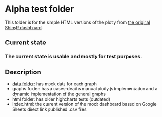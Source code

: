 # Alpha test folder
This folder is for the simple HTML versions of the plotly from [the original ShinyR dashboard](https://hope-project.dk/dashboard).
## Current state
### The current state is usable and mostly for test purposes.
## Description
- [data folder](https://docs.google.com/spreadsheets/d/1ozkd-ccNtZV1jUM3KvdAaXMAomSjGUI2pDksVPQV6f4/edit?usp=sharing): has mock data for each graph
- graphs folder: has a cases-deaths manual plotly.js implementation and a dynamic implementation of the general graphs
- html folder: has older highcharts tests (outdated)
- index.html: the current version of the mock dashboard based on Google Sheets direct link published .csv files